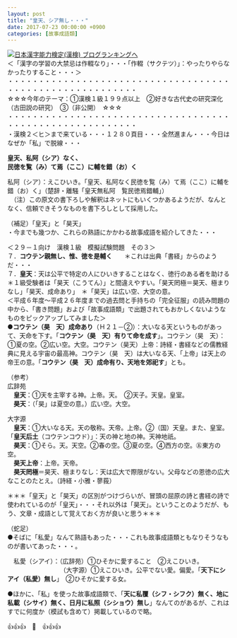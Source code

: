 ```yaml
---
layout: post
title: "皇天、シア無し・・・"
date: 2017-07-23 00:00:00 +0900
categories: [故事成語類]
---
```


[![](/syuusyuu9701/assets/images/皇天、シア無し・・・-br_c_3028_1.gif)](http://blog.with2.net/link.php?1659096:3028 "日本漢字能力検定(漢検) ブログランキングへ")[日本漢字能力検定(漢検) ブログランキングへ](http://blog.with2.net/link.php?1659096:3028)  
＜「漢字の学習の大禁忌は作輟なり」・・・「作輟（サクテツ）」：やったりやらなかったりすること・・・＞  
・・・・・・・・・・・・・・・・・・・・・・・・・・・・・・・・・・・・・・・・・・・・・・・・・・・・・・・・・  
☆☆☆今年のテーマ：①漢検１級１９９点以上　②好きな古代史の研究深化（古田説の研究）　③（非公開）　☆☆☆　　  
・・・・・・・・・・・・・・・・・・・・・・・・・・・・・・・・・・・・・・・・・・・・・・・・・・・・・・・・・  
・漢検２＜ヒ＞まで来ている・・・１２８０頁目・・・全然進まん・・・今日はなぜか「私」で脱線・・・  
  
  
**皇天、私阿（シア）なく、  
民徳を覧（み）て焉（ここ）に輔を錯（お）く**  
  
私阿（シア）：えこひいき。「皇天、私阿なく民徳を覧（み）て焉（ここ）に輔を錯（お）く」（楚辞・離騒「皇天無私阿　覧民徳焉錯輔」）  
　（注）この原文の書下ろしや解釈はネットにもいくつかあるようだが、なんとなく、信頼できそうなものを書下ろしとして採用した。  
  
（補足）「皇天」と「昊天」  
・今までも幾つか、これらの熟語にかかわる故事成語を紹介してきた・・・  
  
＜２９－１向け　漢検１級　模擬試験問題　その３＞  
７．**コウテン親無し、惟、徳を是輔く**　　＊これは出典「書経」からのようだ・・・  
７．**皇天**：天は公平で特定の人にひいきすることはなく、徳行のある者を助ける　　＊１級受験者は「昊天（こうてん）」と間違えやすい。「昊天罔極＝昊天、極まりなし」「昊天、成命あり」　＊「昊天」は広い空、大空の意。  
＜平成６年度～平成２６年度までの過去問と手持ちの「完全征服」の読み問題の中から、「書き問題」および「故事成語類」で出題されてもおかしくないようなものをピックアップしてみました＞  
●**コウテン（昊　天）成命あり**（Ｈ２１－②）：大いなる天というものがあって、天命を下す。「**コウテン（昊　天）有りて命を成す**」。コウテン（昊　天）：①夏の空。②広い空。大空。コウテン（昊天）上帝：詩経・書経などの儒教経典に見える宇宙の最高神。コウテン（昊　天）は大いなる天、「上帝」は天上の帝王の意。「**コウテン（昊　天）成命有り、天地を郊祀す**」とも。  
  
（参考）  
広辞苑  
　**皇天**：①天を主宰する神。上帝。天。　②天子。天皇。皇室。  
　**昊天**：（「昊」は夏空の意。）広い空。大空。  
  
大字源  
　**皇天**：①大いなる天。天の敬称。天帝。上帝。②（国）天皇。また、皇室。　「**皇天后土**（コウテンコウド）」：天の神と地の神。天神地祇。  
　**昊天**：①そら。天。天空。②春の空。③夏の空。④西方の空。㊄東方の空。  
　**昊天上帝**：上帝。天帝。　  
　**昊天罔極**＝昊天、極まりなし：天は広大で際限がない。父母などの恩徳の広大なことのたとえ。（詩経・小雅・蓼莪）  
  
＊＊＊「皇天」と「昊天」の区別がつけづらいが、冒頭の屈原の詩と書経の詩で使われているのが「皇天」・・・それ以外は「昊天」。ということのようだが、もう、文章・成語として覚えておく方が良いと思う＊＊＊  
  
（蛇足）  
●そばに「私愛」なんて熟語もあった・・・これも故事成語類ともなりそうなものが書いてあった・・・。  
  
　私愛（シアイ）：（広辞苑）①ひそかに愛すること　②えこひいき。　  
　　　　　　　　　（大字源）①えこひいき。公平でない愛。偏愛。「**天下にシアイ（私愛）無し**」　②ひそかに愛する女。  
  
●ほかに、「私」を使った故事成語類で、「**天に私覆（シフ・シフク）無く、地に私載（シサイ）無く、日月に私照（シショウ）無し**」なんてのがあるが、これはすでに何度か（模試も含めて）掲載しているので略。  
  
👍👍👍　🐔　👍👍👍